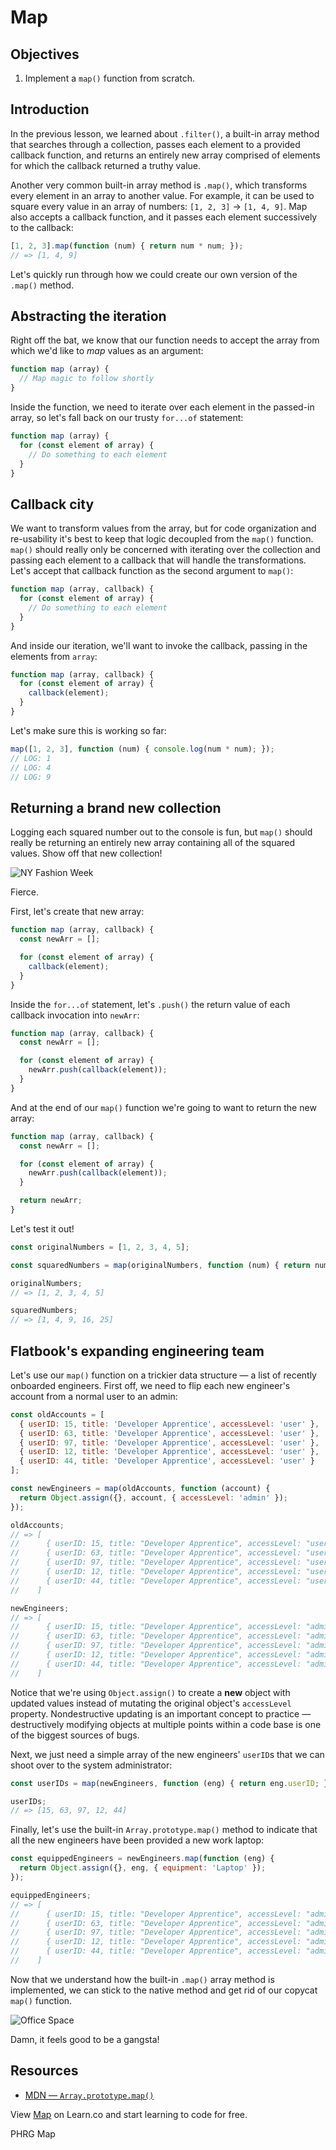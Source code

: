 # Map

## Objectives
1. Implement a `map()` function from scratch.

## Introduction
In the previous lesson, we learned about `.filter()`, a built-in array method that searches through a collection, passes each element to a provided callback function, and returns an entirely new array comprised of elements for which the callback returned a truthy value.

Another very common built-in array method is `.map()`, which transforms every element in an array to another value. For example, it can be used to square every value in an array of numbers: `[1, 2, 3]` -> `[1, 4, 9]`. Map also accepts a callback function, and it passes each element successively to the callback:
```js
[1, 2, 3].map(function (num) { return num * num; });
// => [1, 4, 9]
```

Let's quickly run through how we could create our own version of the `.map()` method.

## Abstracting the iteration
Right off the bat, we know that our function needs to accept the array from which we'd like to _map_ values as an argument:
```js
function map (array) {
  // Map magic to follow shortly
}
```

Inside the function, we need to iterate over each element in the passed-in array, so let's fall back on our trusty `for...of` statement:
```js
function map (array) {
  for (const element of array) {
    // Do something to each element
  }
}
```

## Callback city
We want to transform values from the array, but for code organization and re-usability it's best to keep that logic decoupled from the `map()` function. `map()` should really only be concerned with iterating over the collection and passing each element to a callback that will handle the transformations. Let's accept that callback function as the second argument to `map()`:
```js
function map (array, callback) {
  for (const element of array) {
    // Do something to each element
  }
}
```

And inside our iteration, we'll want to invoke the callback, passing in the elements from `array`:
```js
function map (array, callback) {
  for (const element of array) {
    callback(element);
  }
}
```

Let's make sure this is working so far:
```js
map([1, 2, 3], function (num) { console.log(num * num); });
// LOG: 1
// LOG: 4
// LOG: 9
```

## Returning a brand new collection
Logging each squared number out to the console is fun, but `map()` should really be returning an entirely new array containing all of the squared values. Show off that new collection!

<picture>
  <source srcset="https://curriculum-content.s3.amazonaws.com/web-development/js/looping-and-iteration/map-readme/nyfw.webp" type="image/webp">
  <source srcset="https://curriculum-content.s3.amazonaws.com/web-development/js/looping-and-iteration/map-readme/nyfw.gif" type="image/gif">
  <img src="https://curriculum-content.s3.amazonaws.com/web-development/js/looping-and-iteration/map-readme/nyfw.gif" alt="NY Fashion Week">
</picture>

Fierce.

First, let's create that new array:
```js
function map (array, callback) {
  const newArr = [];

  for (const element of array) {
    callback(element);
  }
}
```

Inside the `for...of` statement, let's `.push()` the return value of each callback invocation into `newArr`:
```js
function map (array, callback) {
  const newArr = [];

  for (const element of array) {
    newArr.push(callback(element));
  }
}
```

And at the end of our `map()` function we're going to want to return the new array:
```js
function map (array, callback) {
  const newArr = [];

  for (const element of array) {
    newArr.push(callback(element));
  }

  return newArr;
}
```

Let's test it out!

```js
const originalNumbers = [1, 2, 3, 4, 5];

const squaredNumbers = map(originalNumbers, function (num) { return num * num; });

originalNumbers;
// => [1, 2, 3, 4, 5]

squaredNumbers;
// => [1, 4, 9, 16, 25]
```

## Flatbook's expanding engineering team
Let's use our `map()` function on a trickier data structure — a list of recently onboarded engineers. First off, we need to flip each new engineer's account from a normal user to an admin:
```js
const oldAccounts = [
  { userID: 15, title: 'Developer Apprentice', accessLevel: 'user' },
  { userID: 63, title: 'Developer Apprentice', accessLevel: 'user' },
  { userID: 97, title: 'Developer Apprentice', accessLevel: 'user' },
  { userID: 12, title: 'Developer Apprentice', accessLevel: 'user' },
  { userID: 44, title: 'Developer Apprentice', accessLevel: 'user' }
];

const newEngineers = map(oldAccounts, function (account) {
  return Object.assign({}, account, { accessLevel: 'admin' });
});

oldAccounts;
// => [
//      { userID: 15, title: "Developer Apprentice", accessLevel: "user" },
//      { userID: 63, title: "Developer Apprentice", accessLevel: "user" },
//      { userID: 97, title: "Developer Apprentice", accessLevel: "user" },
//      { userID: 12, title: "Developer Apprentice", accessLevel: "user" },
//      { userID: 44, title: "Developer Apprentice", accessLevel: "user" }
//    ]

newEngineers;
// => [
//      { userID: 15, title: "Developer Apprentice", accessLevel: "admin" },
//      { userID: 63, title: "Developer Apprentice", accessLevel: "admin" },
//      { userID: 97, title: "Developer Apprentice", accessLevel: "admin" },
//      { userID: 12, title: "Developer Apprentice", accessLevel: "admin" },
//      { userID: 44, title: "Developer Apprentice", accessLevel: "admin" }
//    ]
```

Notice that we're using `Object.assign()` to create a **new** object with updated values instead of mutating the original object's `accessLevel` property. Nondestructive updating is an important concept to practice — destructively modifying objects at multiple points within a code base is one of the biggest sources of bugs.

Next, we just need a simple array of the new engineers' `userID`s that we can shoot over to the system administrator:
```js
const userIDs = map(newEngineers, function (eng) { return eng.userID; });

userIDs;
// => [15, 63, 97, 12, 44]
```

Finally, let's use the built-in `Array.prototype.map()` method to indicate that all the new engineers have been provided a new work laptop:
```js
const equippedEngineers = newEngineers.map(function (eng) {
  return Object.assign({}, eng, { equipment: 'Laptop' });
});

equippedEngineers;
// => [
//      { userID: 15, title: "Developer Apprentice", accessLevel: "admin", equipment: "Laptop" },
//      { userID: 63, title: "Developer Apprentice", accessLevel: "admin", equipment: "Laptop" },
//      { userID: 97, title: "Developer Apprentice", accessLevel: "admin", equipment: "Laptop" },
//      { userID: 12, title: "Developer Apprentice", accessLevel: "admin", equipment: "Laptop" },
//      { userID: 44, title: "Developer Apprentice", accessLevel: "admin", equipment: "Laptop" }
//    ]
```

Now that we understand how the built-in `.map()` array method is implemented, we can stick to the native method and get rid of our copycat `map()` function.

<picture>
  <source srcset="https://curriculum-content.s3.amazonaws.com/web-development/js/looping-and-iteration/map-readme/office_space.webp" type="image/webp">
  <source srcset="https://curriculum-content.s3.amazonaws.com/web-development/js/looping-and-iteration/map-readme/office_space.gif" type="image/gif">
  <img src="https://curriculum-content.s3.amazonaws.com/web-development/js/looping-and-iteration/map-readme/office_space.gif" alt="Office Space">
</picture>

Damn, it feels good to be a gangsta!

## Resources
- [MDN — `Array.prototype.map()`](https://developer.mozilla.org/en-US/docs/Web/JavaScript/Reference/Global_Objects/Array/map)

<p class='util--hide'>View <a href='https://learn.co/lessons/js-looping-and-iteration-map-readme'>Map</a> on Learn.co and start learning to code for free.</p>
<p data-visibility='hidden'>PHRG Map</p>